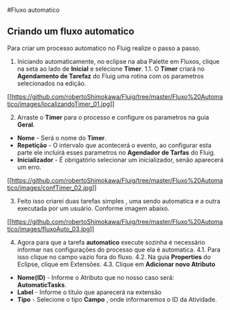 #Fluxo automatico
## Criando um fluxo automatico

Para criar um processo automatico no Fluig realize o passo a passo.

1. Iniciando automaticamente, no eclipse na aba Palette em Fluxos, clique na seta ao lado de **Inicial** e selecione **Timer**.
1.1. O **Timer** criará no **Agendamento de Tarefaz** do Fluig uma rotina com os parametros selecionados na edição.

[[https://github.com/robertoShimokawa/Fluig/tree/master/Fluxo%20Automatico/images/localizandoTimer_01.jpg]]

2. Arraste o **Timer** para o processo e configure os parametros na guia **Geral**.
* **Nome** - Será o nome do **Timer**.
* **Repetição** - O intervalo que acontecerá o evento, ao configurar esta parte ele incluirá esses parametros no **Agendador de Tarfas** do Fluig.
* **Inicializador** - É obrigatório selecionar um inicializador, senão aparecerá um erro.

[[https://github.com/robertoShimokawa/Fluig/tree/master/Fluxo%20Automatico/images/confTimer_02.jpg]]

3. Feito isso criarei duas tarefas simples , uma sendo automatica e a outra executada por um usuário. Conforme imagem abaixo.

[[https://github.com/robertoShimokawa/Fluig/tree/master/Fluxo%20Automatico/images/fluxoAuto_03.jpg]]

4. Agora para que a tarefa **automatico** execute sozinha é necessário informar nas configurações do processo que ela é automatica.
4.1. Para isso clique no campo vazio fora do fluxo.
4.2. Na guia **Properties** do Eclipse, clique em Extensões.
4.3. Clique em **Adicionar novo Atributo**
* **Nome(ID)** - Informe o Atributo que no nosso caso será: **AutomaticTasks**.
* **Label** - Informe o titulo que aparecerá na extensão
* **Tipo** - Selecione o tipo **Campo** , onde informaremos o ID da Atividade.